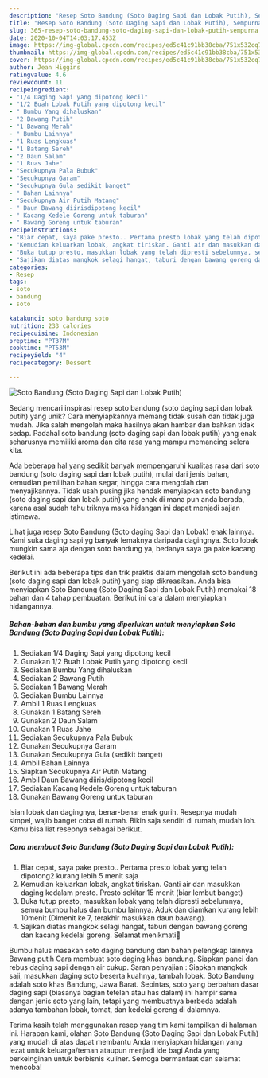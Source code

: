 ```yaml
---
description: "Resep Soto Bandung (Soto Daging Sapi dan Lobak Putih), Sempurna"
title: "Resep Soto Bandung (Soto Daging Sapi dan Lobak Putih), Sempurna"
slug: 365-resep-soto-bandung-soto-daging-sapi-dan-lobak-putih-sempurna
date: 2020-10-04T14:03:17.453Z
image: https://img-global.cpcdn.com/recipes/ed5c41c91bb38cba/751x532cq70/soto-bandung-soto-daging-sapi-dan-lobak-putih-foto-resep-utama.jpg
thumbnail: https://img-global.cpcdn.com/recipes/ed5c41c91bb38cba/751x532cq70/soto-bandung-soto-daging-sapi-dan-lobak-putih-foto-resep-utama.jpg
cover: https://img-global.cpcdn.com/recipes/ed5c41c91bb38cba/751x532cq70/soto-bandung-soto-daging-sapi-dan-lobak-putih-foto-resep-utama.jpg
author: Jean Higgins
ratingvalue: 4.6
reviewcount: 11
recipeingredient:
- "1/4 Daging Sapi yang dipotong kecil"
- "1/2 Buah Lobak Putih yang dipotong kecil"
- " Bumbu Yang dihaluskan"
- "2 Bawang Putih"
- "1 Bawang Merah"
- " Bumbu Lainnya"
- "1 Ruas Lengkuas"
- "1 Batang Sereh"
- "2 Daun Salam"
- "1 Ruas Jahe"
- "Secukupnya Pala Bubuk"
- "Secukupnya Garam"
- "Secukupnya Gula sedikit banget"
- " Bahan Lainnya"
- "Secukupnya Air Putih Matang"
- " Daun Bawang diirisdipotong kecil"
- " Kacang Kedele Goreng untuk taburan"
- " Bawang Goreng untuk taburan"
recipeinstructions:
- "Biar cepat, saya pake presto.. Pertama presto lobak yang telah dipotong2 kurang lebih 5 menit saja"
- "Kemudian keluarkan lobak, angkat tiriskan. Ganti air dan masukkan daging kedalam presto. Presto sekitar 15 menit (biar lembut banget)"
- "Buka tutup presto, masukkan lobak yang telah dipresti sebelumnya, semua bumbu halus dan bumbu lainnya. Aduk dan diamkan kurang lebih 10menit (Dimenit ke 7, terakhir masukkan daun bawang)."
- "Sajikan diatas mangkok selagi hangat, taburi dengan bawang goreng dan kacang kedelai goreng. Selamat menikmati🤗"
categories:
- Resep
tags:
- soto
- bandung
- soto

katakunci: soto bandung soto 
nutrition: 233 calories
recipecuisine: Indonesian
preptime: "PT37M"
cooktime: "PT53M"
recipeyield: "4"
recipecategory: Dessert

---
```



![Soto Bandung (Soto Daging Sapi dan Lobak Putih)](https://img-global.cpcdn.com/recipes/ed5c41c91bb38cba/751x532cq70/soto-bandung-soto-daging-sapi-dan-lobak-putih-foto-resep-utama.jpg)

Sedang mencari inspirasi resep soto bandung (soto daging sapi dan lobak putih) yang unik? Cara menyiapkannya memang tidak susah dan tidak juga mudah. Jika salah mengolah maka hasilnya akan hambar dan bahkan tidak sedap. Padahal soto bandung (soto daging sapi dan lobak putih) yang enak seharusnya memiliki aroma dan cita rasa yang mampu memancing selera kita.

Ada beberapa hal yang sedikit banyak mempengaruhi kualitas rasa dari soto bandung (soto daging sapi dan lobak putih), mulai dari jenis bahan, kemudian pemilihan bahan segar, hingga cara mengolah dan menyajikannya. Tidak usah pusing jika hendak menyiapkan soto bandung (soto daging sapi dan lobak putih) yang enak di mana pun anda berada, karena asal sudah tahu triknya maka hidangan ini dapat menjadi sajian istimewa.

Lihat juga resep Soto Bandung (Soto daging Sapi dan Lobak) enak lainnya. Kami suka daging sapi yg banyak lemaknya daripada dagingnya. Soto lobak mungkin sama aja dengan soto bandung ya, bedanya saya ga pake kacang kedelai.


Berikut ini ada beberapa tips dan trik praktis dalam mengolah soto bandung (soto daging sapi dan lobak putih) yang siap dikreasikan. Anda bisa menyiapkan Soto Bandung (Soto Daging Sapi dan Lobak Putih) memakai 18 bahan dan 4 tahap pembuatan. Berikut ini cara dalam menyiapkan hidangannya.

<!--inarticleads1-->

##### Bahan-bahan dan bumbu yang diperlukan untuk menyiapkan Soto Bandung (Soto Daging Sapi dan Lobak Putih):

1. Sediakan 1/4 Daging Sapi yang dipotong kecil
1. Gunakan 1/2 Buah Lobak Putih yang dipotong kecil
1. Sediakan  Bumbu Yang dihaluskan
1. Sediakan 2 Bawang Putih
1. Sediakan 1 Bawang Merah
1. Sediakan  Bumbu Lainnya
1. Ambil 1 Ruas Lengkuas
1. Gunakan 1 Batang Sereh
1. Gunakan 2 Daun Salam
1. Gunakan 1 Ruas Jahe
1. Sediakan Secukupnya Pala Bubuk
1. Gunakan Secukupnya Garam
1. Gunakan Secukupnya Gula (sedikit banget)
1. Ambil  Bahan Lainnya
1. Siapkan Secukupnya Air Putih Matang
1. Ambil  Daun Bawang diiris/dipotong kecil
1. Sediakan  Kacang Kedele Goreng untuk taburan
1. Gunakan  Bawang Goreng untuk taburan


Isian lobak dan dagingnya, benar-benar enak gurih. Resepnya mudah simpel, wajib banget coba di rumah. Bikin saja sendiri di rumah, mudah loh. Kamu bisa liat resepnya sebagai berikut. 

<!--inarticleads2-->

##### Cara membuat Soto Bandung (Soto Daging Sapi dan Lobak Putih):

1. Biar cepat, saya pake presto.. Pertama presto lobak yang telah dipotong2 kurang lebih 5 menit saja
1. Kemudian keluarkan lobak, angkat tiriskan. Ganti air dan masukkan daging kedalam presto. Presto sekitar 15 menit (biar lembut banget)
1. Buka tutup presto, masukkan lobak yang telah dipresti sebelumnya, semua bumbu halus dan bumbu lainnya. Aduk dan diamkan kurang lebih 10menit (Dimenit ke 7, terakhir masukkan daun bawang).
1. Sajikan diatas mangkok selagi hangat, taburi dengan bawang goreng dan kacang kedelai goreng. Selamat menikmati🤗


Bumbu halus masakan soto daging bandung dan bahan pelengkap lainnya Bawang putih Cara membuat soto daging khas bandung. Siapkan panci dan rebus daging sapi dengan air cukup. Saran penyajian : Siapkan mangkok saji, masukkan daging soto beserta kuahnya, tambah lobak. Soto Bandung adalah soto khas Bandung, Jawa Barat. Sepintas, soto yang berbahan dasar daging sapi (biasanya bagian tetelan atau has dalam) ini hampir sama dengan jenis soto yang lain, tetapi yang membuatnya berbeda adalah adanya tambahan lobak, tomat, dan kedelai goreng di dalamnya. 

Terima kasih telah menggunakan resep yang tim kami tampilkan di halaman ini. Harapan kami, olahan Soto Bandung (Soto Daging Sapi dan Lobak Putih) yang mudah di atas dapat membantu Anda menyiapkan hidangan yang lezat untuk keluarga/teman ataupun menjadi ide bagi Anda yang berkeinginan untuk berbisnis kuliner. Semoga bermanfaat dan selamat mencoba!
